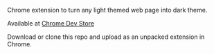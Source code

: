 Chrome extension to turn any light themed web page into dark theme.

Available at
[Chrome Dev Store](https://chrome.google.com/webstore/detail/dark-themeify/dhbkaofdmjknmioomonjkjmobjjdaode)

Download or clone this repo and upload as an unpacked extension in Chrome.
